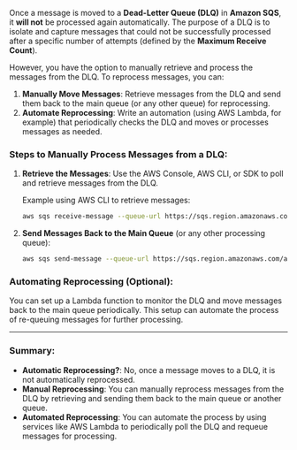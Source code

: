 Once a message is moved to a **Dead-Letter Queue (DLQ)** in **Amazon SQS**, it **will not** be processed again automatically. The purpose of a DLQ is to isolate and capture messages that could not be successfully processed after a specific number of attempts (defined by the **Maximum Receive Count**).

However, you have the option to manually retrieve and process the messages from the DLQ. To reprocess messages, you can:

1. **Manually Move Messages**: Retrieve messages from the DLQ and send them back to the main queue (or any other queue) for reprocessing.
2. **Automate Reprocessing**: Write an automation (using AWS Lambda, for example) that periodically checks the DLQ and moves or processes messages as needed.

### Steps to Manually Process Messages from a DLQ:

1. **Retrieve the Messages**: Use the AWS Console, AWS CLI, or SDK to poll and retrieve messages from the DLQ.
   
   Example using AWS CLI to retrieve messages:
   ```bash
   aws sqs receive-message --queue-url https://sqs.region.amazonaws.com/account-id/dlq-queue-name
   ```

2. **Send Messages Back to the Main Queue** (or any other processing queue):
   ```bash
   aws sqs send-message --queue-url https://sqs.region.amazonaws.com/account-id/main-queue-name --message-body "<your-message-body>"
   ```

### Automating Reprocessing (Optional):

You can set up a Lambda function to monitor the DLQ and move messages back to the main queue periodically. This setup can automate the process of re-queuing messages for further processing.

---

### Summary:
- **Automatic Reprocessing?**: No, once a message moves to a DLQ, it is not automatically reprocessed.
- **Manual Reprocessing**: You can manually reprocess messages from the DLQ by retrieving and sending them back to the main queue or another queue.
- **Automated Reprocessing**: You can automate the process by using services like AWS Lambda to periodically poll the DLQ and requeue messages for processing.
